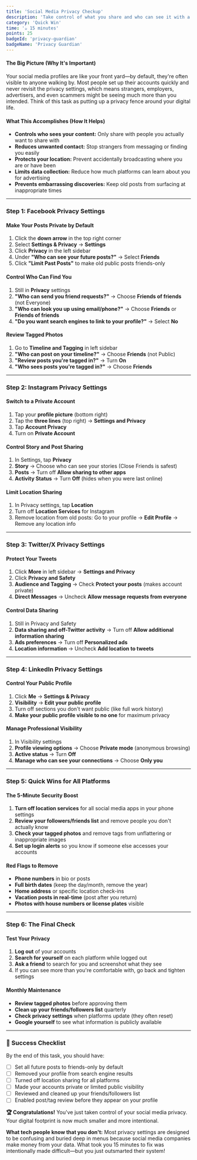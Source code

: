 ```yaml
---
title: 'Social Media Privacy Checkup'
description: 'Take control of what you share and who can see it with a simple privacy settings review.'
category: 'Quick Win'
time: '☕️ 15 minutes'
points: 25
badgeId: 'privacy-guardian'
badgeName: 'Privacy Guardian'
---
```


#### The Big Picture (Why It's Important)
Your social media profiles are like your front yard—by default, they're often visible to anyone walking by. Most people set up their accounts quickly and never revisit the privacy settings, which means strangers, employers, advertisers, and even scammers might be seeing much more than you intended. Think of this task as putting up a privacy fence around your digital life.

#### What This Accomplishes (How It Helps)
* **Controls who sees your content:** Only share with people you actually want to share with
* **Reduces unwanted contact:** Stop strangers from messaging or finding you easily
* **Protects your location:** Prevent accidentally broadcasting where you are or have been
* **Limits data collection:** Reduce how much platforms can learn about you for advertising
* **Prevents embarrassing discoveries:** Keep old posts from surfacing at inappropriate times

---

### Step 1: Facebook Privacy Settings

#### Make Your Posts Private by Default
1. Click the **down arrow** in the top right corner
2. Select **Settings & Privacy** → **Settings**
3. Click **Privacy** in the left sidebar
4. Under **"Who can see your future posts?"** → Select **Friends**
5. Click **"Limit Past Posts"** to make old public posts friends-only

#### Control Who Can Find You
1. Still in **Privacy** settings
2. **"Who can send you friend requests?"** → Choose **Friends of friends** (not Everyone)
3. **"Who can look you up using email/phone?"** → Choose **Friends** or **Friends of friends**
4. **"Do you want search engines to link to your profile?"** → Select **No**

#### Review Tagged Photos
1. Go to **Timeline and Tagging** in left sidebar
2. **"Who can post on your timeline?"** → Choose **Friends** (not Public)
3. **"Review posts you're tagged in?"** → Turn **On**
4. **"Who sees posts you're tagged in?"** → Choose **Friends**

---

### Step 2: Instagram Privacy Settings

#### Switch to a Private Account
1. Tap your **profile picture** (bottom right)
2. Tap the **three lines** (top right) → **Settings and Privacy**
3. Tap **Account Privacy**
4. Turn on **Private Account**

#### Control Story and Post Sharing
1. In Settings, tap **Privacy**
2. **Story** → Choose who can see your stories (Close Friends is safest)
3. **Posts** → Turn off **Allow sharing to other apps**
4. **Activity Status** → Turn **Off** (hides when you were last online)

#### Limit Location Sharing
1. In Privacy settings, tap **Location**
2. Turn off **Location Services** for Instagram
3. Remove location from old posts: Go to your profile → **Edit Profile** → Remove any location info

---

### Step 3: Twitter/X Privacy Settings

#### Protect Your Tweets
1. Click **More** in left sidebar → **Settings and Privacy**
2. Click **Privacy and Safety**
3. **Audience and Tagging** → Check **Protect your posts** (makes account private)
4. **Direct Messages** → Uncheck **Allow message requests from everyone**

#### Control Data Sharing
1. Still in Privacy and Safety
2. **Data sharing and off-Twitter activity** → Turn off **Allow additional information sharing**
3. **Ads preferences** → Turn off **Personalized ads**
4. **Location information** → Uncheck **Add location to tweets**

---

### Step 4: LinkedIn Privacy Settings

#### Control Your Public Profile
1. Click **Me** → **Settings & Privacy**
2. **Visibility** → **Edit your public profile**
3. Turn off sections you don't want public (like full work history)
4. **Make your public profile visible to no one** for maximum privacy

#### Manage Professional Visibility
1. In Visibility settings
2. **Profile viewing options** → Choose **Private mode** (anonymous browsing)
3. **Active status** → Turn **Off**
4. **Manage who can see your connections** → Choose **Only you**

---

### Step 5: Quick Wins for All Platforms

#### The 5-Minute Security Boost
1. **Turn off location services** for all social media apps in your phone settings
2. **Review your followers/friends list** and remove people you don't actually know
3. **Check your tagged photos** and remove tags from unflattering or inappropriate images
4. **Set up login alerts** so you know if someone else accesses your accounts

#### Red Flags to Remove
* **Phone numbers** in bio or posts
* **Full birth dates** (keep the day/month, remove the year)
* **Home address** or specific location check-ins
* **Vacation posts in real-time** (post after you return)
* **Photos with house numbers or license plates** visible

---

### Step 6: The Final Check

#### Test Your Privacy
1. **Log out** of your accounts
2. **Search for yourself** on each platform while logged out
3. **Ask a friend** to search for you and screenshot what they see
4. If you can see more than you're comfortable with, go back and tighten settings

#### Monthly Maintenance
* **Review tagged photos** before approving them
* **Clean up your friends/followers list** quarterly
* **Check privacy settings** when platforms update (they often reset)
* **Google yourself** to see what information is publicly available

---

### 🎯 Success Checklist

By the end of this task, you should have:
- [  ] Set all future posts to friends-only by default
- [  ] Removed your profile from search engine results
- [  ] Turned off location sharing for all platforms
- [  ] Made your accounts private or limited public visibility
- [  ] Reviewed and cleaned up your friends/followers list
- [  ] Enabled post/tag review before they appear on your profile

**🏆 Congratulations!** You've just taken control of your social media privacy. Your digital footprint is now much smaller and more intentional.

**What tech people know that you don't:** Most privacy settings are designed to be confusing and buried deep in menus because social media companies make money from your data. What took you 15 minutes to fix was intentionally made difficult—but you just outsmarted their system!
